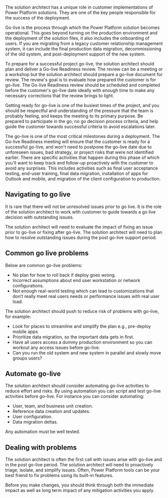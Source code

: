 The solution architect has a unique role in customer implementations of Power Platform solutions. They are one of the key people responsible for the success of the deployment.

Go-live is the process through which the Power Platform solution becomes operational. This goes beyond turning on the production environment and the deployment of the solution files, it also includes the onboarding of users. If you are migrating from a legacy customer relationship management system, it can include the final production data migration, decommissioning of the old system, and post-deployment support of the new system.

To prepare for a successful project go-live, the solution architect should plan and deliver a Go-live Readiness review. The review can be a meeting or a workshop but the solution architect should prepare a go-live document for review. The review's goal is to evaluate how prepared the customer is for go-live. The Go-live Readiness review should be scheduled and completed before the customer's go-live date ideally with enough time to make any necessary corrections that the review brings to light.

Getting ready for go-live is one of the busiest times of the project, and you should be respectful and understanding of the pressure that the team is probably feeling, and keeps the meeting to its primary purpose. Be prepared to participate in the go, no go decision process criteria, and help guide the customer towards successful criteria to avoid escalations later.

The go-live is one of the most critical milestones during a deployment. The Go-live Readiness meeting  will ensure that the customer is ready for a successful go-live, and won't need to postpone the go-live date due to unforeseen issues, bad strategy, or project risks that were not identified earlier. There are specific activities that happen during this phase of which you'll want to keep track and follow-up proactively with the customer to avoid any surprises. This includes activities such as final user acceptance testing, end-user training, final data migration, installation of apps for Outlook and mobile, and migration of the client configuration to production.

## Navigating to go live

It is rare that there will not be unresolved issues prior to go live. It is the role of the solution architect to work with customer to guide towards a go live decision with outstanding issues.

The solution architect will need to evaluate the impact of fixing an issue prior to go-live or fixing after go-live. The solution architect will need to plan how to resolve outstanding issues during the post go-live support period.

## Common go live problems

Below are common go-live problems:

- No plan for how to roll back if deploy goes wrong.
- Incorrect assumptions about end user workstation or network configurations.
- Not enough real-world testing which can lead to customizations that don’t really meet real users needs or performance issues with real user load.

The solution architect should push to reduce risk of problems with go-live, for example:

- Look for places to streamline and simplify the plan e.g., pre-deploy mobile apps
- Prioritize  data migration, so the important data gets in first.
- Have all users access a dummy production environment so you can workout any access issues before go-live.
- Can you run the old system and new system in parallel and slowly move groups users?

## Automate go-live

The solution architect should consider automating go-live activities to reduce effort and risks. By using automation you can script and test go-live activities before go-live. For instance you can consider automating:

- User, team, and business unit creation.
- Reference data creation and updates.
- User configuration.
- Data migration deltas.

Any automation must be well tested.

## Dealing with problems

The solution architect is often the first call with issues arise with go-live and in the post go-live period. The solution architect will need to proactively triage, isolate, and simplify issues. Often, Power Platform tools can be your best friend to fix problems using its built-in features.

Before you make changes, you should think through both the immediate impact as well as long term impact of any mitigation activities you apply.
